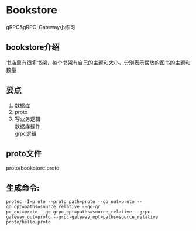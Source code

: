 # Bookstore

gRPC&gRPC-Gateway小练习

## bookstore介绍

书店里有很多书架，每个书架有自己的主题和大小，分别表示摆放的图书的主题和数量

## 要点
1. 数据库
2. proto
3. 写业务逻辑  
    数据库操作  
    grpc逻辑

## proto文件
proto/bookstore.proto

## 生成命令:
```shell
protoc -I=proto --proto_path=proto --go_out=proto --go_opt=paths=source_relative --go-gr
pc_out=proto --go-grpc_opt=paths=source_relative --grpc-gateway_out=proto --grpc-gateway_opt=paths=source_relative  proto/hello.proto
```

